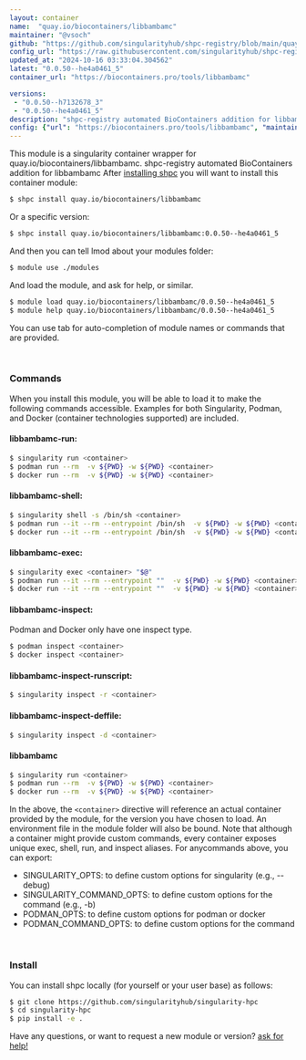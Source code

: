```yaml
---
layout: container
name:  "quay.io/biocontainers/libbambamc"
maintainer: "@vsoch"
github: "https://github.com/singularityhub/shpc-registry/blob/main/quay.io/biocontainers/libbambamc/container.yaml"
config_url: "https://raw.githubusercontent.com/singularityhub/shpc-registry/main/quay.io/biocontainers/libbambamc/container.yaml"
updated_at: "2024-10-16 03:33:04.304562"
latest: "0.0.50--he4a0461_5"
container_url: "https://biocontainers.pro/tools/libbambamc"

versions:
 - "0.0.50--h7132678_3"
 - "0.0.50--he4a0461_5"
description: "shpc-registry automated BioContainers addition for libbambamc"
config: {"url": "https://biocontainers.pro/tools/libbambamc", "maintainer": "@vsoch", "description": "shpc-registry automated BioContainers addition for libbambamc", "latest": {"0.0.50--he4a0461_5": "sha256:0d701fd1caf0ade504ecffeedbb95932d45f7693ca4a77c794f253920a0d3add"}, "tags": {"0.0.50--h7132678_3": "sha256:50404e5571b3e0e69017283966d2b1326673482a20298ad9c0c070ffa84782cb", "0.0.50--he4a0461_5": "sha256:0d701fd1caf0ade504ecffeedbb95932d45f7693ca4a77c794f253920a0d3add"}, "docker": "quay.io/biocontainers/libbambamc"}
---
```


This module is a singularity container wrapper for quay.io/biocontainers/libbambamc.
shpc-registry automated BioContainers addition for libbambamc
After [installing shpc](#install) you will want to install this container module:


```bash
$ shpc install quay.io/biocontainers/libbambamc
```

Or a specific version:

```bash
$ shpc install quay.io/biocontainers/libbambamc:0.0.50--he4a0461_5
```

And then you can tell lmod about your modules folder:

```bash
$ module use ./modules
```

And load the module, and ask for help, or similar.

```bash
$ module load quay.io/biocontainers/libbambamc/0.0.50--he4a0461_5
$ module help quay.io/biocontainers/libbambamc/0.0.50--he4a0461_5
```

You can use tab for auto-completion of module names or commands that are provided.

<br>

### Commands

When you install this module, you will be able to load it to make the following commands accessible.
Examples for both Singularity, Podman, and Docker (container technologies supported) are included.

#### libbambamc-run:

```bash
$ singularity run <container>
$ podman run --rm  -v ${PWD} -w ${PWD} <container>
$ docker run --rm  -v ${PWD} -w ${PWD} <container>
```

#### libbambamc-shell:

```bash
$ singularity shell -s /bin/sh <container>
$ podman run --it --rm --entrypoint /bin/sh  -v ${PWD} -w ${PWD} <container>
$ docker run --it --rm --entrypoint /bin/sh  -v ${PWD} -w ${PWD} <container>
```

#### libbambamc-exec:

```bash
$ singularity exec <container> "$@"
$ podman run --it --rm --entrypoint ""  -v ${PWD} -w ${PWD} <container> "$@"
$ docker run --it --rm --entrypoint ""  -v ${PWD} -w ${PWD} <container> "$@"
```

#### libbambamc-inspect:

Podman and Docker only have one inspect type.

```bash
$ podman inspect <container>
$ docker inspect <container>
```

#### libbambamc-inspect-runscript:

```bash
$ singularity inspect -r <container>
```

#### libbambamc-inspect-deffile:

```bash
$ singularity inspect -d <container>
```



#### libbambamc

```bash
$ singularity run <container>
$ podman run --rm  -v ${PWD} -w ${PWD} <container>
$ docker run --rm  -v ${PWD} -w ${PWD} <container>
```


In the above, the `<container>` directive will reference an actual container provided
by the module, for the version you have chosen to load. An environment file in the
module folder will also be bound. Note that although a container
might provide custom commands, every container exposes unique exec, shell, run, and
inspect aliases. For anycommands above, you can export:

 - SINGULARITY_OPTS: to define custom options for singularity (e.g., --debug)
 - SINGULARITY_COMMAND_OPTS: to define custom options for the command (e.g., -b)
 - PODMAN_OPTS: to define custom options for podman or docker
 - PODMAN_COMMAND_OPTS: to define custom options for the command

<br>

### Install

You can install shpc locally (for yourself or your user base) as follows:

```bash
$ git clone https://github.com/singularityhub/singularity-hpc
$ cd singularity-hpc
$ pip install -e .
```

Have any questions, or want to request a new module or version? [ask for help!](https://github.com/singularityhub/singularity-hpc/issues)
